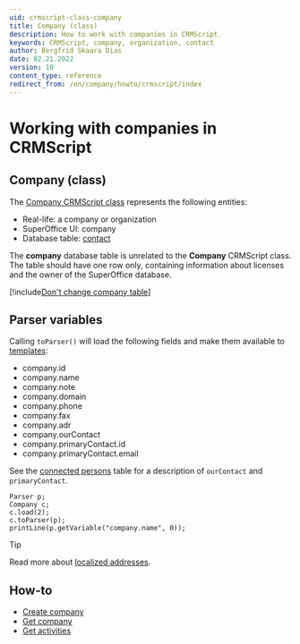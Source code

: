 ```yaml
---
uid: crmscript-class-company
title: Company (class)
description: How to work with companies in CRMScript.
keywords: CRMScript, company, organization, contact
author: Bergfrid Skaara Dias
date: 02.21.2022
version: 10
content_type: reference
redirect_from: /en/company/howto/crmscript/index
---
```


# Working with companies in CRMScript

## Company (class)

The [Company CRMScript class][1] represents the following entities:

* Real-life: a company or organization
* SuperOffice UI: company
* Database table: [contact][4]

The **company** database table is unrelated to the **Company** CRMScript class. The table should have one row only, containing information about licenses and the owner of the SuperOffice database.

[!include[Don't change company table](../../../../includes/warn-company-table.md)]

## Parser variables

Calling `toParser()` will load the following fields and make them available to [templates][2]:

* company.id
* company.name
* company.note
* company.domain
* company.phone
* company.fax
* company.adr
* company.ourContact
* company.primaryContact.id
* company.primaryContact.email

See the [connected persons][5] table for a description of `ourContact` and `primaryContact`.

```crmscript!
Parser p;
Company c;
c.load(2);
c.toParser(p);
printLine(p.getVariable("company.name", 0));
```

> [!TIP]
> Read more about [localized addresses][3].

## How-to

* [Create company][6]
* [Get company][7]
* [Get activities][8]

<!-- Referenced links -->
[1]: <xref:CRMScript.Native.Company>
[2]: ../request/reply-templates.md
[3]: ../../../../globalization-and-localization/address/index.md
[4]: ../../../../database/tables/contact.md
[5]: create-company.md#connected-persons
[6]: create-company.md
[7]: get-company.md
[8]: get-activities.md
